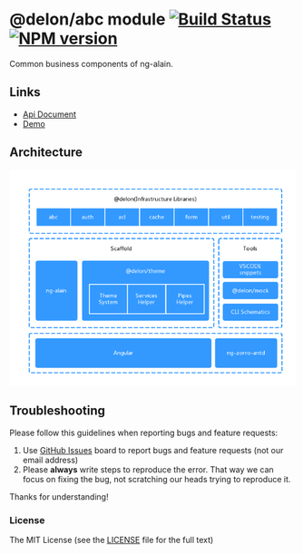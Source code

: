 # @delon/abc module [![Build Status](https://img.shields.io/travis/ng-alain/delon/master.svg?style=flat-square)](https://travis-ci.org/ng-alain/delon) [![NPM version](https://img.shields.io/npm/v/@delon/abc.svg?style=flat-square)](https://www.npmjs.com/package/@delon/abc)

Common business components of ng-alain.

## Links

- [Api Document](https://ng-alain.com/components)
- [Demo](//ng-alain.github.io/ng-alain/)

## Architecture

![Architecture](https://raw.githubusercontent.com/ng-alain/delon/master/_screenshot/architecture.png)

## Troubleshooting

Please follow this guidelines when reporting bugs and feature requests:

1. Use [GitHub Issues](https://github.com/ng-alain/delon/issues) board to report bugs and feature requests (not our email address)
2. Please **always** write steps to reproduce the error. That way we can focus on fixing the bug, not scratching our heads trying to reproduce it.

Thanks for understanding!

### License

The MIT License (see the [LICENSE](https://github.com/ng-alain/delon/blob/master/LICENSE) file for the full text)

